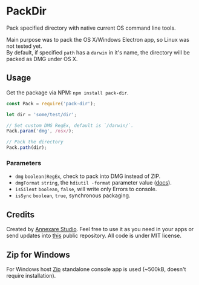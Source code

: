 # PackDir

Pack specified directory with native current OS command line tools.

Main purpose was to pack the OS X/Windows Electron app,
so Linux was not tested yet.
<br>
By default, if specified `path` has a `darwin` in it's name,
the directory will be packed as DMG under OS X.

## Usage

Get the package via NPM: `npm install pack-dir`.

```js
const Pack = require('pack-dir');

let dir = 'some/test/dir';

// Set custom DMG RegEx, default is `/darwin/`.
Pack.param('dmg', /osx/);

// Pack the directory
Pack.path(dir);
```

### Parameters

* `dmg` `boolean|RegEx`, check to pack into DMG instead of ZIP.
* `dmgFormat` `string`, the `hdiutil -format` parameter value ([docs](https://developer.apple.com/library/mac/documentation/Darwin/Reference/ManPages/man1/hdiutil.1.html)).
* `isSilent` `boolean`, `false`, will write only Errors to console.
* `isSync` `boolean`, `true`, synchronous packaging.

## Credits

Created by [Annexare Studio](https://annexare.com/).
Feel free to use it as you need in your apps or send updates into [this](https://github.com/annexare/PackDir) public repository.
All code is under MIT license.

## Zip for Windows

For Windows host [Zip](http://gnuwin32.sourceforge.net/packages/zip.htm) standalone console app is used
(~500kB, doesn't require installation).

